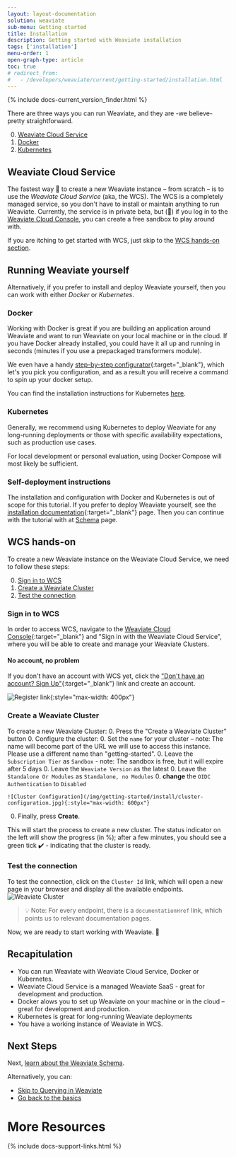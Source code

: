 ```yaml
---
layout: layout-documentation
solution: weaviate
sub-menu: Getting started
title: Installation
description: Getting started with Weaviate installation
tags: ['installation']
menu-order: 1
open-graph-type: article
toc: true
# redirect_from:
#   - /developers/weaviate/current/getting-started/installation.html
---
```


{% include docs-current_version_finder.html %}

There are three ways you can run Weaviate, and they are -we believe- pretty straightforward.

0. [Weaviate Cloud Service](#weaviate-cloud-service)
0. [Docker](#docker)
0. [Kubernetes](#kubernetes)

## Weaviate Cloud Service

The fastest way 🚀 to create a new Weaviate instance – from scratch – is to use the _Weaviate Cloud Service_ (aka, the WCS). The WCS is a completely managed service, so you don't have to install or maintain anything to run Weaviate. Currently, the service is in private beta, but (🤫) if you log in to the [Weaviate Cloud Console](https://console.semi.technology/), you can create a free sandbox to play around with.

If you are itching to get started with WCS, just skip to the [WCS hands-on section](#wcs-hands-on).

## Running Weaviate yourself

Alternatively, if you prefer to install and deploy Weaviate yourself, then you can work with either _Docker_ or _Kubernetes_.

<!-- TODO: create deploying to production guide and link it here.
>  
> Consult the [following guide](--link-here--) on how to run Weaviate in Production.
> 
> This is added as a blog post option
-->

### Docker

Working with Docker is great if you are building an application around Weaviate and want to run Weaviate on your local machine or in the cloud. If you have Docker already installed, you could have it all up and running in seconds (minutes if you use a  prepackaged transformers module).

We even have a handy [step-by-step configurator](../installation/docker-compose.html#configurator){:target="_blank"}, which let's you pick you configuration, and as a result you will receive a command to spin up your docker setup.

You can find the installation instructions for Kubernetes [here](../installation/docker-compose.html#configurator).

<!--
Some examples of Docker Compose configurations you can make with the configurator.

* [Weaviate stand-alone (no modules)](https://configuration.semi.technology/v2/docker-compose/docker-compose.yml?enterprise_usage_collector=false&modules=standalone&runtime=docker-compose&weaviate_version={{ current_page_version }})
* [Weaviate with the `text2vec-transformers` module with GPU support](https://configuration.semi.technology/v2/docker-compose/docker-compose.yml?enterprise_usage_collector=false&gpu_support=true&media_type=text&modules=modules&ner_module=false&qna_module=false&runtime=docker-compose&spellcheck_module=false&text_module=text2vec-transformers&transformers_model=sentence-transformers-multi-qa-MiniLM-L6-cos-v1&weaviate_version={{ current_page_version }})
* [Weaviate with the `text2vec-openai` module](https://configuration.semi.technology/v2/docker-compose/docker-compose.yml?enterprise_usage_collector=false&media_type=text&modules=modules&ner_module=false&openai_key_approval=yes&qna_module=false&runtime=docker-compose&spellcheck_module=false&text_module=text2vec-openai&weaviate_version={{ current_page_version }})
* [Weaviate with `multi2vec-clip` module](https://configuration.semi.technology/v2/docker-compose/docker-compose.yml?clip_model=sentence-transformers-clip-ViT-B-32&enterprise_usage_collector=false&media_type=clip&modules=modules&ner_module=false&qna_module=false&runtime=docker-compose&spellcheck_module=false&weaviate_version={{ current_page_version }})
* [Weaviate with the `text2vec-openai` module and `Question Answering` transformers module with GPU support](https://configuration.semi.technology/v2/docker-compose/docker-compose.yml?enterprise_usage_collector=false&gpu_support=true&media_type=text&modules=modules&ner_module=false&openai_key_approval=yes&qna_module=true&qna_module_model=distilbert-base-uncased-distilled-squad&runtime=docker-compose&spellcheck_module=false&text_module=text2vec-openai&weaviate_version={{ current_page_version }})
* etcetera. -->

### Kubernetes

Generally, we recommend using Kubernetes to deploy Weaviate for any long-running deployments or those with specific availability expectations, such as production use cases.

For local development or personal evaluation, using Docker Compose will most likely be sufficient.

### Self-deployment instructions 

The installation and configuration with Docker and Kubernetes is out of scope for this tutorial. If you prefer to deploy Weaviate yourself, see the [installation documentation](/developers/weaviate/current/installation/){:target="_blank"} page. Then you can continue with the tutorial with at [Schema](/developers/weaviate/current/getting-started/schema.html) page.

## WCS hands-on

To create a new Weaviate instance on the Weaviate Cloud Service, we need to follow these steps:

0. [Sign in to WCS](#sign-in-to-wcs)
0. [Create a Weaviate Cluster](#create-a-weaviate-cluster)
0. [Test the connection](#test-the-connection)

### Sign in to WCS

In order to access WCS, navigate to the [Weaviate Cloud Console](https://console.semi.technology/){:target="_blank"} and "Sign in with the Weaviate Cloud Service", where you will be able to create and manage your Weaviate Clusters.

#### No account, no problem
If you don't have an account with WCS yet, click the ["Don't have an account? Sign Up"](https://auth.wcs.api.semi.technology/auth/realms/SeMI/protocol/openid-connect/registrations?client_id=wcs&response_type=code&redirect_uri=https://console.semi.technology/console/wcs){:target="_blank"} link and create an account.

![Register link](/img/getting-started/install/register.jpg){:style="max-width: 400px"}

### Create a Weaviate Cluster

To create a new Weaviate Cluster:
0. Press the "Create a Weaviate Cluster" button
0. Configure the cluster:
    0. Set the `name` for your cluster – note: The name will become part of the URL we will use to access this instance. Please use a different name than "getting-started".
    0. Leave the `Subscription Tier` as `Sandbox` - note: The sandbox is free, but it will expire after 5 days
    0. Leave the `Weaviate Version` as the latest
    0. Leave the `Standalone Or Modules` as `Standalone, no Modules`
    0. **change** the `OIDC Authentication` to `Disabled`
    
    ![Cluster Configuration](/img/getting-started/install/cluster-configuration.jpg){:style="max-width: 600px"}
0. Finally, press **Create**.

This will start the process to create a new cluster. The status indicator on the left will show the progress (in %); after a few minutes, you should see a green tick ✔️ - indicating that the cluster is ready.

### Test the connection

To test the connection, click on the `Cluster Id` link, which will open a new page in your browser and display all the available endpoints.
![Weaviate Cluster](/img/getting-started/install/weaviate-cluster.jpg)

> 💡 Note: For every endpoint, there is a `documentationHref` link, which points us to relevant documentation pages.

Now, we are ready to start working with Weaviate. 🎉


<!-- 
## Running Weaviate yourself

When running Weaviate yourself in production, you want to make sure you select the right hardware to run it on.  The benchmark pages in the documentation are helpful for this (more about this in this guide) too, take the following things into account when choosing the right hardware:

0. **Disks** – use SSD disks if possible. Weaviate works more efficiently on solid state disks than on spinning disks.
    0. SSD disks come in a wide variety of types and price ranges. You might want to experiment with this, but based on our experience, there is a marginal return when spending large amounts of money on extreme SSD types.
    0.Avoid network storage and go for block storage. Internally we use;
        0. [`gp3` on Amazon Web Services](https://aws.amazon.com/about-aws/whats-new/2020/12/introducing-new-amazon-ebs-general-purpose-volumes-gp3/)
        0. [`premium-rwo` for Google Cloud Platform](https://cloud.google.com/kubernetes-engine/docs/how-to/persistent-volumes/gce-pd-csi-driver#create_a_storageclass)
        0. [`Premium SSD` for Microsoft Azure](https://docs.microsoft.com/en-us/azure/virtual-machines/disks-types#premium-ssds)
0. **Memory** – make sure there is enough available to store the indices. To calculate to amount of memory needed for your vectors. Follow [this](../architecture/resources.html#an-example-calculation) calculation. You can learn more about memory usage in Weaviate [here](../architecture/resources.html#the-role-of-memory).
0. **CPUs** – adding more CPUs increases import speed or query time. Setting up [monitoring](../configuration/monitoring.html) for your Weaviate instance will help you determine if you need more or fewer CPUs in your setup.

## Kubernetes

> 💡 If you're new to Weaviate but familiar with Kubernetes. It might be an idea to use the [Docker-compose configurator](../installation/#customize-your-weaviate-setup) _first_ to see how Weaviate is structured.

For this one, you need to understand how Kubernetes works; these are just two handy things to know.

1. If you want to use Weaviate in combination with modules, it might be handy to check out the [Docker guide](#docker) first. It will align with the Helm charts.
2. You find all detailed Kubernetes instructions [here](../installation/#kubernetes-k8s).

```yaml
version: '3.4'
services:
  weaviate:
    image: semitechnologies/weaviate:1.14.0
    ports:
    - 8080:8080
    restart: on-failure:0
    environment:
      CONTEXTIONARY_URL: contextionary:9999
      QUERY_DEFAULTS_LIMIT: 25
      AUTHENTICATION_ANONYMOUS_ACCESS_ENABLED: 'true'
      PERSISTENCE_DATA_PATH: '/var/lib/weaviate'
      DEFAULT_VECTORIZER_MODULE: 'text2vec-contextionary'
      ENABLE_MODULES: text2vec-contextionary
      CLUSTER_HOSTNAME: 'node1'
  contextionary:
    environment:
      OCCURRENCE_WEIGHT_LINEAR_FACTOR: 0.75
      EXTENSIONS_STORAGE_MODE: weaviate
      EXTENSIONS_STORAGE_ORIGIN: http://weaviate:8080
      NEIGHBOR_OCCURRENCE_IGNORE_PERCENTILE: 5
      ENABLE_COMPOUND_SPLITTING: 'false'
    image: semitechnologies/contextionary:en0.16.0-v1.0.2
```

## Working with GPU-enabled containers

Let's just cut straight to the chase; running modules with ML models yourself (i.e., a Weaviate module where the model is encapsulated inside the module) on a CPU is just not going to work well. It's sloooow 🐌.

You can use the Kubernetes set up with modules _or_ run Weaviate with Docker on a machine with a GPU ([this Github Gist](https://gist.github.com/bobvanluijt/af6fe0fa392ca8f93e1fdc96fc1c86d8) contains an installation script to install Docker Compose with GPU support on a Debian machine)

## Recapitulation

* There is a configurator you can use to configure your Weaviate instance.
* You can run Weaviate with Docker, Kubernetes, or with the Weaviate Cloud Service.
* Running Weaviate Modules with an encepsulated ML-model on CPUs is slow. -->

## Recapitulation

* You can run Weaviate with Weaviate Cloud Service, Docker or Kubernetes.
* Weaviate Cloud Service is a managed Weaviate SaaS - great for development and production.
* Docker alows you to set up Weaviate on your machine or in the cloud – great for development and production.
* Kubernetes is great for long-running Weaviate deployments
* You have a working instance of Weaviate in WCS.

## Next Steps

Next, [learn about the Weaviate Schema](./schema.html).

Alternatively, you can:
* [Skip to Querying in Weaviate](./query.html)
* [Go back to the basics](../core-knowledge/basics.html)

# More Resources

{% include docs-support-links.html %}

